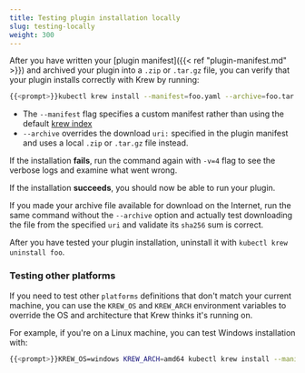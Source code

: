 ```yaml
---
title: Testing plugin installation locally
slug: testing-locally
weight: 300
---
```


After you have written your [plugin manifest]({{< ref "plugin-manifest.md" >}})
and archived your plugin into a `.zip` or `.tar.gz` file, you can verify that
your plugin installs correctly with Krew by running:

```sh
{{<prompt>}}kubectl krew install --manifest=foo.yaml --archive=foo.tar.gz
```

- The `--manifest` flag specifies a custom manifest rather than using
  the default [krew index][index]
- `--archive` overrides the download `uri:` specified in the plugin manifest and
  uses a local `.zip` or `.tar.gz` file instead.

If the installation **fails**, run the command again with `-v=4` flag to see the
verbose logs and examine what went wrong.

If the installation **succeeds**, you should now be able to run your plugin.

If you made your archive file available for download on the Internet, run the
same command without the `--archive` option and actually test downloading the
file from the specified `uri` and validate its `sha256` sum is correct.

After you have tested your plugin installation, uninstall it with `kubectl krew uninstall foo`.

### Testing other platforms

If you need to test other `platforms` definitions that don't match your current machine,
you can use the `KREW_OS` and `KREW_ARCH` environment variables to override the
OS and architecture that Krew thinks it's running on.

For example, if you're on a Linux machine, you can test Windows installation
with:

```sh
{{<prompt>}}KREW_OS=windows KREW_ARCH=amd64 kubectl krew install --manifest=[...]
```

[index]: https://github.com/kubernetes-sigs/krew-index
